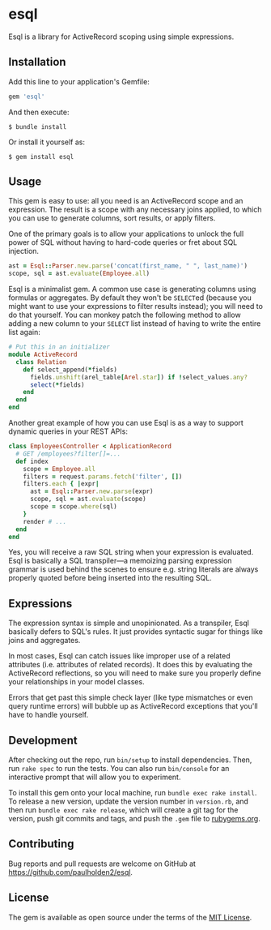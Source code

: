 # esql

Esql is a library for ActiveRecord scoping using simple expressions.

## Installation

Add this line to your application's Gemfile:

```rb
gem 'esql'
```

And then execute:

    $ bundle install

Or install it yourself as:

    $ gem install esql

## Usage

This gem is easy to use: all you need is an ActiveRecord scope and an
expression. The result is a scope with any necessary joins applied, to which
you can use to generate columns, sort results, or apply filters.

One of the primary goals is to allow your applications to unlock the full
power of SQL without having to hard-code queries or fret about SQL injection.

```rb
ast = Esql::Parser.new.parse('concat(first_name, " ", last_name)')
scope, sql = ast.evaluate(Employee.all)
```

Esql is a minimalist gem. A common use case is generating columns using
formulas or aggregates. By default they won't be `SELECT`ed (because you
might want to use your expressions to filter results instead); you will need
to do that yourself. You can monkey patch the following method to allow
adding a new column to your `SELECT` list instead of having to write the
entire list again:

```rb
# Put this in an initializer
module ActiveRecord
  class Relation
    def select_append(*fields)
      fields.unshift(arel_table[Arel.star]) if !select_values.any?
      select(*fields)
    end
  end
end
```

Another great example of how you can use Esql is as a way to support
dynamic queries in your REST APIs:

```rb
class EmployeesController < ApplicationRecord
  # GET /employees?filter[]=...
  def index
    scope = Employee.all
    filters = request.params.fetch('filter', [])
    filters.each { |expr|
      ast = Esql::Parser.new.parse(expr)
      scope, sql = ast.evaluate(scope)
      scope = scope.where(sql)
    }
    render # ...
  end
end
```

Yes, you will receive a raw SQL string when your expression is evaluated.
Esql is basically a SQL transpiler—a memoizing parsing expression grammar is
used behind the scenes to ensure e.g. string literals are always properly
quoted before being inserted into the resulting SQL.

## Expressions

The expression syntax is simple and unopinionated. As a transpiler, Esql
basically defers to SQL's rules. It just provides syntactic sugar for things
like joins and aggregates.

In most cases, Esql can catch issues like improper use of a related
attributes (i.e. attributes of related records). It does this by evaluating
the ActiveRecord reflections, so you will need to make sure you properly
define your relationships in your model classes.

Errors that get past this simple check layer (like type mismatches or even
query runtime errors) will bubble up as ActiveRecord exceptions that you'll
have to handle yourself.

## Development

After checking out the repo, run `bin/setup` to install dependencies. Then,
run `rake spec` to run the tests. You can also run `bin/console` for an
interactive prompt that will allow you to experiment.

To install this gem onto your local machine, run `bundle exec rake install`.
To release a new version, update the version number in `version.rb`, and then
run `bundle exec rake release`, which will create a git tag for the version,
push git commits and tags, and push the `.gem` file to
[rubygems.org](https://rubygems.org).

## Contributing

Bug reports and pull requests are welcome on GitHub at
https://github.com/paulholden2/esql.

## License

The gem is available as open source under the terms of the
[MIT License](https://opensource.org/licenses/MIT).
